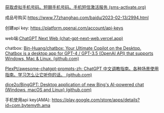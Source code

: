 [获取虚拟手机号码。短期手机号码。手机短信激活服务 (sms-activate.org)](https://sms-activate.org/cn/getNumber#)

成品号购买:https://www.77zhanghao.com/baidu/2023-02-13/2994.html

创建api key: https://platform.openai.com/account/api-keys

web端:[ChatGPT Next Web (chat-gpt-next-web.vercel.app)](https://chat-gpt-next-web.vercel.app/)

chatbox: [Bin-Huang/chatbox: Your Ultimate Copilot on the Desktop. Chatbox is a desktop app for GPT-4 / GPT-3.5 (OpenAI API) that supports Windows, Mac & Linux. (github.com)](https://github.com/Bin-Huang/chatbox)

[PlexPt/awesome-chatgpt-prompts-zh: ChatGPT 中文调教指南。各种场景使用指南。学习怎么让它听你的话。 (github.com)](https://github.com/PlexPt/awesome-chatgpt-prompts-zh)

[dice2o/BingGPT: Desktop application of new Bing's AI-powered chat (Windows, macOS and Linux) (github.com)](https://github.com/dice2o/BingGPT)

手机使用api key(AMA): https://play.google.com/store/apps/details?id=com.bytemyth.ama
